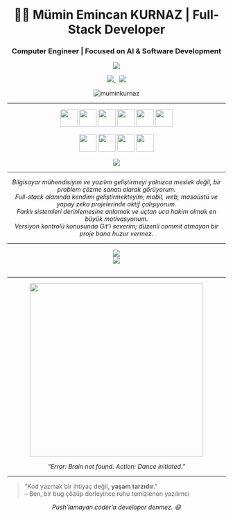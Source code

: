 <h1 align="center">👨‍💻 Mümin Emincan KURNAZ | Full-Stack Developer</h1>
<h3 align="center">Computer Engineer | Focused on AI & Software Development</h3>

<p align="center">
  <img src="https://github.com/muminkurnaz/muminkurnaz/blob/main/metrics.plugin.isocalendar.svg" />
</p>

<p align="center">
  <a href="https://www.linkedin.com/in/muminkurnaz/">
    <img src="https://img.shields.io/badge/LinkedIn-0077B5?style=flat&logo=linkedin&logoColor=white" />
  </a>
  &nbsp;
  <a href="mailto:mmnkrnz@gmail.com">
    <img src="https://img.shields.io/badge/Gmail-D14836?style=flat&logo=gmail&logoColor=white" />
  </a>
</p>

<p align="center">
  <img src="https://komarev.com/ghpvc/?username=muminkurnaz&label=Profil%20Görüntüleme&color=0e75b6&style=flat" alt="muminkurnaz" />
</p>

---

<p align="center">
  <img src="https://cdn.jsdelivr.net/gh/devicons/devicon/icons/python/python-original.svg" height="40"/>
  <img src="https://cdn.jsdelivr.net/gh/devicons/devicon/icons/csharp/csharp-original.svg" height="40"/>
  <img src="https://cdn.jsdelivr.net/gh/devicons/devicon/icons/flutter/flutter-original.svg" height="40"/>
  <img src="https://cdn.jsdelivr.net/gh/devicons/devicon/icons/react/react-original.svg" height="40"/>
  <img src="https://cdn.jsdelivr.net/gh/devicons/devicon/icons/cplusplus/cplusplus-original.svg" height="40"/>
  <img src="https://cdn.jsdelivr.net/gh/devicons/devicon/icons/dot-net/dot-net-original.svg" height="40"/>
</p>


<p align="center">
  <img src="https://cdn.jsdelivr.net/gh/devicons/devicon/icons/pytorch/pytorch-original.svg" height="40"/>
  <img src="https://cdn.jsdelivr.net/gh/devicons/devicon/icons/opencv/opencv-original.svg" height="40"/>
  <img src="https://www.vectorlogo.zone/logos/tensorflow/tensorflow-icon.svg" height="40"/>
  <img src="https://cdn.jsdelivr.net/gh/devicons/devicon/icons/numpy/numpy-original.svg" height="40"/>
</p>

<p align="center">

  <img src="https://github-readme-stats.vercel.app/api/top-langs/?username=muminkurnaz&theme=dark&hide_border=false&include_all_commits=false&count_private=false&layout=compact" />

</p>


---

<p align="center">
  <em>
    Bilgisayar mühendisiyim ve yazılım geliştirmeyi yalnızca meslek değil, bir problem çözme sanatı olarak görüyorum. <br>
    Full-stack alanında kendimi geliştirmekteyim; mobil, web, masaüstü ve yapay zeka projelerinde aktif çalışıyorum. <br>
    Farklı sistemleri derinlemesine anlamak ve uçtan uca hakim olmak en büyük motivasyonum. <br>
    Versiyon kontrolü konusunda Git’i severim; düzenli commit atmayan bir proje bana huzur vermez.
  </em>
</p>

---

<div align="center">
  <img src="https://github-readme-stats.vercel.app/api?username=muminkurnaz&theme=dark&hide_border=false&include_all_commits=false&count_private=false" /><br/>
  <img src="https://github-readme-streak-stats.herokuapp.com/?user=muminkurnaz&theme=dark&hide_border=false" /><br/>
  
  <br>
</div>


---

<p align="center">
  <img src="https://media.giphy.com/media/MT5UUV1d4CXE2A37Dg/giphy.gif" width="400"/>
</p>

<p align="center">
  <em>“Error: Brain not found. Action: Dance initiated.”</em>
</p>

---


> "Kod yazmak bir ihtiyaç değil, **yaşam tarzıdır**."  
> – Ben, bir bug çözüp derleyince ruhu temizlenen yazılımcı

<p align="center"><em>Push’lamayan coder’a developer denmez. 😄</em></p>
